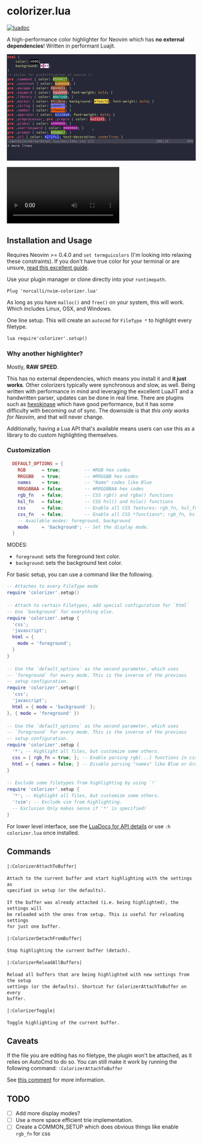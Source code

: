 # colorizer.lua

[![luadoc](https://img.shields.io/badge/luadoc-0.1-blue)](https://norcalli.github.io/luadoc/nvim-colorizer.lua/modules/colorizer.html)

A high-performance color highlighter for Neovim which has **no external dependencies**! Written in performant Luajit.

![Demo.gif](https://raw.githubusercontent.com/norcalli/github-assets/master/nvim-colorizer.lua-demo-short.gif)

![Demo.mp4](https://raw.githubusercontent.com/norcalli/github-assets/master/nvim-colorizer.lua-demo-short.mp4)

## Installation and Usage

Requires Neovim >= 0.4.0 and `set termguicolors` (I'm looking into relaxing
these constraints). If you don't have true color for your terminal or are
unsure, [read this excellent guide](https://github.com/termstandard/colors).

Use your plugin manager or clone directly into your `runtimepath`.

```vim
Plug 'norcalli/nvim-colorizer.lua'
```

As long as you have `malloc()` and `free()` on your system, this will work.
Which includes Linux, OSX, and Windows.

One line setup. This will create an `autocmd` for `FileType *` to highlight
every filetype.

```vim
lua require'colorizer'.setup()
```

### Why another highlighter?

Mostly, **RAW SPEED**.

This has no external dependencies, which means you install it and **it just
works**. Other colorizers typically were synchronous and slow, as well. Being
written with performance in mind and leveraging the excellent LuaJIT and a
handwritten parser, updates can be done in real time. There are plugins such as
[hexokinase](https://github.com/RRethy/vim-hexokinase) which have good
performance, but it has some difficulty with becoming out of sync. The downside
is that *this only works for Neovim*, and that will never change.

Additionally, having a Lua API that's available means users can use this as a
library to do custom highlighting themselves.

### Customization

```lua
  DEFAULT_OPTIONS = {
	RGB      = true;         -- #RGB hex codes
	RRGGBB   = true;         -- #RRGGBB hex codes
	names    = true;         -- "Name" codes like Blue
	RRGGBBAA = false;        -- #RRGGBBAA hex codes
	rgb_fn   = false;        -- CSS rgb() and rgba() functions
	hsl_fn   = false;        -- CSS hsl() and hsla() functions
	css      = false;        -- Enable all CSS features: rgb_fn, hsl_fn, names, RGB, RRGGBB
	css_fn   = false;        -- Enable all CSS *functions*: rgb_fn, hsl_fn
	-- Available modes: foreground, background
	mode     = 'background'; -- Set the display mode.
  }
```

MODES:
- `foreground`: sets the foreground text color.
- `background`: sets the background text color.

For basic setup, you can use a command like the following.

```lua
-- Attaches to every FileType mode
require 'colorizer'.setup()

-- Attach to certain Filetypes, add special configuration for `html`
-- Use `background` for everything else.
require 'colorizer'.setup {
  'css';
  'javascript';
  html = {
    mode = 'foreground';
  }
}

-- Use the `default_options` as the second parameter, which uses
-- `foreground` for every mode. This is the inverse of the previous
-- setup configuration.
require 'colorizer'.setup({
  'css';
  'javascript';
  html = { mode = 'background' };
}, { mode = 'foreground' })

-- Use the `default_options` as the second parameter, which uses
-- `foreground` for every mode. This is the inverse of the previous
-- setup configuration.
require 'colorizer'.setup {
  '*'; -- Highlight all files, but customize some others.
  css = { rgb_fn = true; }; -- Enable parsing rgb(...) functions in css.
  html = { names = false; } -- Disable parsing "names" like Blue or Gray
}

-- Exclude some filetypes from highlighting by using `!`
require 'colorizer'.setup {
  '*'; -- Highlight all files, but customize some others.
  '!vim'; -- Exclude vim from highlighting.
  -- Exclusion Only makes sense if '*' is specified!
}
```


For lower level interface, see the [LuaDocs for API details](https://norcalli.github.io/luadoc/nvim-colorizer.lua/modules/colorizer.html) or use `:h colorizer.lua` once installed.

## Commands

```help
|:ColorizerAttachToBuffer|

Attach to the current buffer and start highlighting with the settings as
specified in setup (or the defaults).

If the buffer was already attached (i.e. being highlighted), the settings will
be reloaded with the ones from setup. This is useful for reloading settings
for just one buffer.

|:ColorizerDetachFromBuffer|

Stop highlighting the current buffer (detach).

|:ColorizerReloadAllBuffers|

Reload all buffers that are being highlighted with new settings from the setup
settings (or the defaults). Shortcut for ColorizerAttachToBuffer on every
buffer.

|:ColorizerToggle|

Toggle highlighting of the current buffer.
```


## Caveats

If the file you are editing has no filetype, the plugin won't be attached, as
it relies on AutoCmd to do so. You can still make it work by running the
following command: `:ColorizerAttachToBuffer`

See [this comment](https://github.com/norcalli/nvim-colorizer.lua/issues/9#issuecomment-543742619) for more information.

## TODO

- [ ] Add more display modes?
- [ ] Use a more space efficient trie implementation.
- [ ] Create a COMMON_SETUP which does obvious things like enable `rgb_fn` for css
